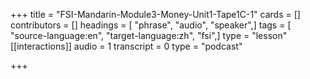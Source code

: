 +++
title = "FSI-Mandarin-Module3-Money-Unit1-Tape1C-1"
cards = []
contributors = []
headings = [ "phrase", "audio", "speaker",]
tags = [ "source-language:en", "target-language:zh", "fsi",]
type = "lesson"
[[interactions]]
audio = 1
transcript = 0
type = "podcast"

+++
